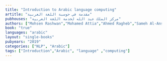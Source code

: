 ```yaml
---
title: "Introduction to Arabic language computing"
artitle: "مقدمة في حوسبة اللغة العربية"
pubhouses: "مركز الملك عبد الله لخدمة اللغة العربية"
authors: ["Mohsen Rashwan","Mohamed Attia","Ahmed Ragheb","Sameh Al-Ansary","Moataz B-Allah AlSaeed"]
book: "true"
languages: "arabic"
layout: "single-books"
pubyears: "2019"
categories: ["NLP", "Arabic"]
tags: ["Introduction","Arabic", "language" ,"computing"]
---
```


